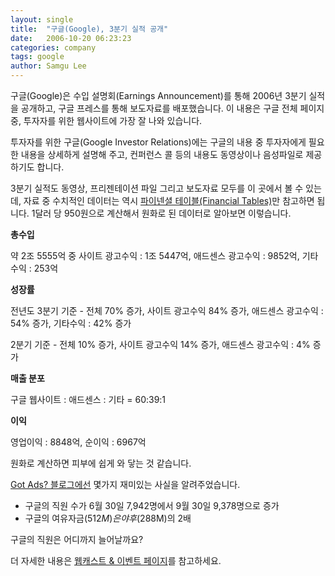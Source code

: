 ```yaml
---
layout: single
title:  "구글(Google), 3분기 실적 공개"
date:   2006-10-20 06:23:23
categories: company
tags: google
author: Samgu Lee
---
```

구글(Google)은 수입 설명회(Earnings Announcement)를 통해 2006년 3분기 실적을 공개하고, 구글 프레스를 통해 보도자료를 배포했습니다. 이 내용은 구글 전체 페이지 중, 투자자를 위한 웹사이트에 가장 잘 나와 있습니다.

투자자를 위한 구글(Google Investor Relations)에는 구글의 내용 중 투자자에게 필요한 내용을 상세하게 설명해 주고, 컨퍼런스 콜 등의 내용도 동영상이나 음성파일로 제공하기도 합니다.

3분기 실적도 동영상, 프리젠테이션 파일 그리고 보도자료 모두를 이 곳에서 볼 수 있는데, 자료 중 수치적인 데이터는 역시 [파이넨셜 테이블(Financial Tables)](http://investor.google.com/fin_data.html)만 참고하면 됩니다. 1달러 당 950원으로 계산해서 원화로 된 데이터로 알아보면 이렇습니다.

**총수입**

약 2조 5555억 중 사이트 광고수익 : 1조 5447억, 애드센스 광고수익 : 9852억, 기타수익 : 253억

**성장률**

전년도 3분기 기준 - 전체 70% 증가, 사이트 광고수익 84% 증가, 애드센스 광고수익 : 54% 증가, 기타수익 : 42% 증가

2분기 기준 - 전체 10% 증가, 사이트 광고수익 14% 증가, 애드센스 광고수익 : 4% 증가

**매출 분포**

구글 웹사이트 : 애드센스 : 기타 = 60:39:1

**이익**

영업이익 : 8848억, 순이익 : 6967억

원화로 계산하면 피부에 쉽게 와 닿는 것 같습니다.

[Got Ads? 블로그에선](http://gotads.blogspot.com/2006/10/google-q3-2006-early-days-of-monopoly.html) 몇가지 재미있는 사실을 알려주었습니다.

- 구글의 직원 수가 6월 30일 7,942명에서 9월 30일 9,378명으로 증가
- 구글의 여유자금($512M)은 야후($288M)의 2배

구글의 직원은 어디까지 늘어날까요?

더 자세한 내용은 [웹캐스트 & 이벤트 페이지](http://investor.google.com/webcast.html)를 참고하세요.
